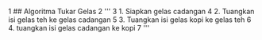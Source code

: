 1 ## Algoritma Tukar Gelas
2 '''
3 1. Siapkan gelas cadangan 
4 2. Tuangkan isi gelas teh ke gelas cadangan
5 3. Tuangkan isi gelas kopi ke gelas teh
6 4. tuangkan isi gelas cadangan ke kopi
7 '''
